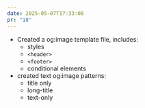 ```yaml
---
date: 2025-05-07T17:33:00
pr: "18"
---
```

- Created a og:image template file, includes:
  - styles
  - `<header>`
  - `<footer>`
  - conditional elements
- created text og:image patterns:
  - title only
  - long-title
  - text-only